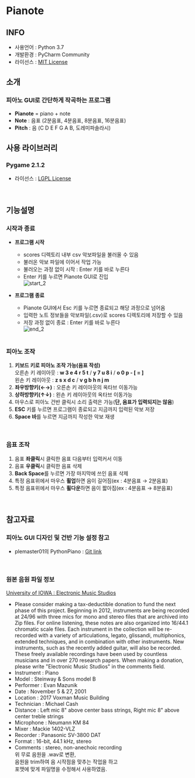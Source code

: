 # Pianote

## INFO
+ 사용언어 : Python 3.7  
+ 개발환경 : PyCharm Community  
+ 라이선스 : [MIT License](https://opensource.org/licenses/MIT)

## 소개
### 피아노 GUI로 간단하게 작곡하는 프로그램  
+ **Pianote** = piano + note
+ **Note** : 음표 (2분음표, 4분음표, 8분음표, 16분음표)  
+ **Pitch** : 음 (C D E F G A B, 도레미파솔라시)

## 사용 라이브러리
### Pygame 2.1.2
+ 라이선스 : [LGPL License](https://www.pygame.org/docs/LGPL.txt)

<br/>

## 기능설명

### 시작과 종료
+ **프로그램 시작**
  + scores 디렉토리 내부 csv 악보파일을 불러올 수 있음
  + 불러온 악보 파일에 이어서 작업 가능
  + 불러오는 과정 없이 시작 : Enter 키를 바로 누른다
  + Enter 키를 누르면 Pianote GUI로 진입  
  ![start_2](https://user-images.githubusercontent.com/77103814/206885108-816fc00f-cd57-4183-bb7d-064344dfd41f.png)  

+ **프로그램 종료**
  + Pianote GUI에서 Esc 키를 누르면 종료되고 해당 과정으로 넘어옴 
  + 입력한 노트 정보들을 악보파일(.csv)로 scores 디렉토리에 저장할 수 있음
  + 저장 과정 없이 종료 : Enter 키를 바로 누른다  
  ![end_2](https://user-images.githubusercontent.com/77103814/206885116-6d685677-657d-4659-a4b3-c6f00f5d9b3c.png)  

  <br/>

### 피아노 조작
1. **키보드 키로 피아노 조작 가능(음표 작성)**  
오른손 키 레이아웃 : **w 3 e 4 r 5 t**  /  **y 7 u 8 i**  /  **o 0 p - [ = ]**  
왼손 키 레이아웃 : **z s x d c**  /  **v g b h n j m**
1. **좌우방향키(←→)** : 오른손 키 레이아웃의 옥타브 이동가능
1. **상하방향키(↑↓)** : 왼손 키 레이아웃의 옥타브 이동가능
1. 마우스로 피아노 건반 클릭시 소리 출력은 가능(**단, 음표가 입력되지는 않음**)
1. **ESC** 키를 누르면 프로그램이 종료되고 지금까지 입력된 악보 저장
1. **Space 바**를 누르면 지금까지 작성한 악보 재생  
<br/>

### 음표 조작
1. 음표 **좌클릭**시 클릭한 음표 다음부터 입력커서 이동
1. 음표 **우클릭**시 클릭한 음표 삭제
1. **Back Space**를 누르면 가장 마지막에 쓰인 음표 삭제
1. 특정 음표위에서 마우스 **휠업**하면 음이 길어짐(ex : 4분음표 → 2분음표)
1. 특정 음표위에서 마우스 **휠다운**하면 음이 짧아짐(ex : 4분음표 → 8분음표)

<br/>

## 참고자료

### 피아노 GUI 디자인 및 건반 기능 설정 참고
+ plemaster01의 PythonPiano : [Git link](https://github.com/plemaster01/PythonPiano/blob/main/main.py)  
<br/>

### 원본 음원 파일 정보
[University of IOWA : Electronic Music Studios](https://theremin.music.uiowa.edu/MISpiano.html)  
+ Please consider making a tax-deductible donation to fund the next phase of this project. Beginning in 2012, instruments are being recorded at 24/96 with three mics for mono and stereo files that are archived into Zip files. For online listening, these notes are also organized into 16/44.1 chromatic scale files. Each instrument in the collection will be re-recorded with a variety of articulations, legato, glissandi, multiphonics, extended techniques, and in combination with other instruments. New instruments, such as the recently added guitar, will also be recorded. These freely available recordings have been used by countless musicians and in over 270 research papers. When making a donation, please write "Electronic Music Studios" in the comments field.
+ Instrument :	Piano  
+ Model :	Steinway & Sons model B
+ Performer :	Evan Mazunik
+ Date :		November 5 & 27, 2001
+ Location :	2017 Voxman Music Building
+ Technician :	Michael Cash
+ Distance :	Left mic 8" above center bass strings, Right mic 8" above center treble strings
+ Microphone :	Neumann KM 84
+ Mixer :		Mackie 1402-VLZ
+ Recorder :	Panasonic SV-3800 DAT
+ Format :	16-bit, 44.1 kHz, stereo
+ Comments : stereo, non-anechoic recording  
위 무료 음원을 .wav로 변환,  
음원을 trim하여 음 시작점을 맞추는 작업을 하고  
포맷에 맞게 파일명을 수정해서 사용하였음.  
<br/>
